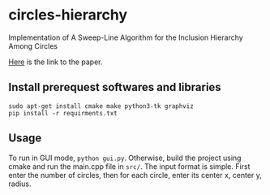 # circles-hierarchy
Implementation of A Sweep-Line Algorithm for the Inclusion Hierarchy Among Circles

[Here](https://projecteuclid.org/download/pdf_1/euclid.jjiam/1150725475) is the link to the paper.

## Install prerequest softwares and libraries
```
sudo apt-get install cmake make python3-tk graphviz
pip install -r requirments.txt
```

## Usage
To run in GUI mode, `python gui.py`. Otherwise, build the project using cmake and run the main.cpp file in `src/`. The input format is simple. 
First enter the number of circles, then for each circle, enter its center x, center y, radius.
